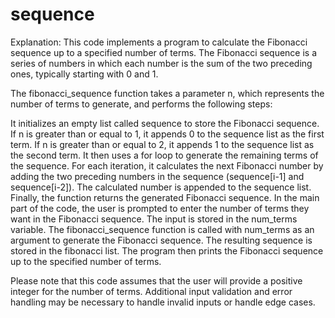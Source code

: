 # sequence
Explanation:
This code implements a program to calculate the Fibonacci sequence up to a specified number of terms. The Fibonacci sequence is a series of numbers in which each number is the sum of the two preceding ones, typically starting with 0 and 1.

The fibonacci_sequence function takes a parameter n, which represents the number of terms to generate, and performs the following steps:

It initializes an empty list called sequence to store the Fibonacci sequence.
If n is greater than or equal to 1, it appends 0 to the sequence list as the first term.
If n is greater than or equal to 2, it appends 1 to the sequence list as the second term.
It then uses a for loop to generate the remaining terms of the sequence.
For each iteration, it calculates the next Fibonacci number by adding the two preceding numbers in the sequence (sequence[i-1] and sequence[i-2]).
The calculated number is appended to the sequence list.
Finally, the function returns the generated Fibonacci sequence.
In the main part of the code, the user is prompted to enter the number of terms they want in the Fibonacci sequence. The input is stored in the num_terms variable.
The fibonacci_sequence function is called with num_terms as an argument to generate the Fibonacci sequence. The resulting sequence is stored in the fibonacci list.
The program then prints the Fibonacci sequence up to the specified number of terms.

Please note that this code assumes that the user will provide a positive integer for the number of terms. Additional input validation and error handling may be necessary to handle invalid inputs or handle edge cases.
